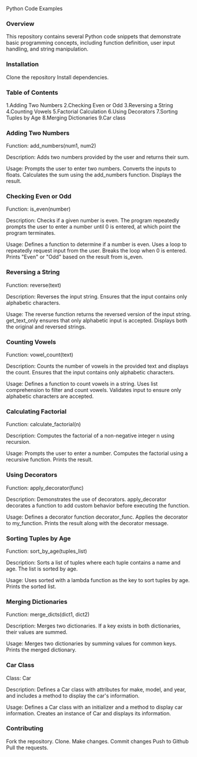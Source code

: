 Python Code Examples

### Overview
This repository contains several Python code snippets that demonstrate basic programming concepts, including function definition, user input handling, and string manipulation.

### Installation
Clone the repository Install dependencies.

### Table of Contents
1.Adding Two Numbers
2.Checking Even or Odd
3.Reversing a String
4.Counting Vowels
5.Factorial Calculation
6.Using Decorators
7.Sorting Tuples by Age
8.Merging Dictionaries
9.Car class

### Adding Two Numbers
Function: add_numbers(num1, num2)

Description: Adds two numbers provided by the user and returns their sum.

Usage:
Prompts the user to enter two numbers.
Converts the inputs to floats.
Calculates the sum using the add_numbers function.
Displays the result.

### Checking Even or Odd
Function: is_even(number)

Description: Checks if a given number is even. The program repeatedly prompts the user to enter a number until 0 is entered, at which point the program terminates.

Usage:
Defines a function to determine if a number is even.
Uses a loop to repeatedly request input from the user.
Breaks the loop when 0 is entered.
Prints "Even" or "Odd" based on the result from is_even.

### Reversing a String
Function: reverse(text)

Description: Reverses the input string. Ensures that the input contains only alphabetic characters.

Usage:
The reverse function returns the reversed version of the input string.
get_text_only ensures that only alphabetic input is accepted.
Displays both the original and reversed strings.

### Counting Vowels
Function: vowel_count(text)

Description: Counts the number of vowels in the provided text and displays the count. Ensures that the input contains only alphabetic characters.

Usage:
Defines a function to count vowels in a string.
Uses list comprehension to filter and count vowels.
Validates input to ensure only alphabetic characters are accepted.

### Calculating Factorial
Function: calculate_factorial(n)

Description: Computes the factorial of a non-negative integer n using recursion.

Usage:
Prompts the user to enter a number.
Computes the factorial using a recursive function.
Prints the result.

### Using Decorators
Function: apply_decorator(func)

Description: Demonstrates the use of decorators. apply_decorator decorates a function to add custom behavior before executing the function.

Usage:
Defines a decorator function decorator_func.
Applies the decorator to my_function.
Prints the result along with the decorator message.

### Sorting Tuples by Age
Function: sort_by_age(tuples_list)

Description: Sorts a list of tuples where each tuple contains a name and age. The list is sorted by age.

Usage:
Uses sorted with a lambda function as the key to sort tuples by age.
Prints the sorted list.

### Merging Dictionaries
Function: merge_dicts(dict1, dict2)

Description: Merges two dictionaries. If a key exists in both dictionaries, their values are summed.

Usage:
Merges two dictionaries by summing values for common keys.
Prints the merged dictionary.

### Car Class
Class: Car

Description: Defines a Car class with attributes for make, model, and year, and includes a method to display the car's information.

Usage:
Defines a Car class with an initializer and a method to display car information.
Creates an instance of Car and displays its information.

### Contributing
Fork the repository. Clone. Make changes. Commit changes Push to Github Pull the requests.

